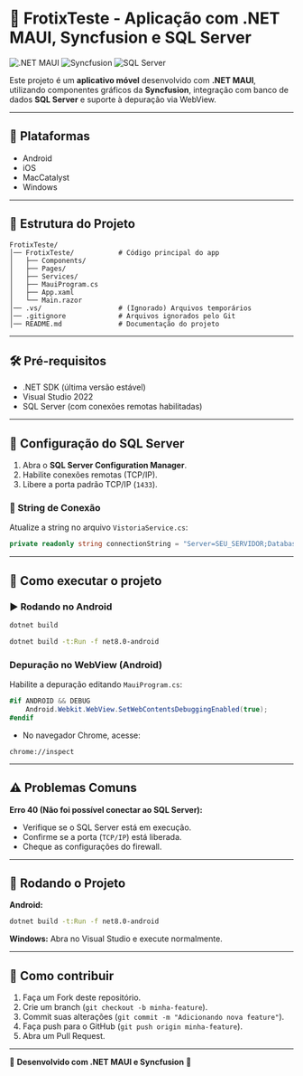 # 🚀 FrotixTeste - Aplicação com .NET MAUI, Syncfusion e SQL Server

![.NET MAUI](https://img.shields.io/badge/.NET_MAUI-Mobile_App-blueviolet?style=for-the-badge&logo=dotnet)
![Syncfusion](https://img.shields.io/badge/Syncfusion-UI_Components-orange?style=for-the-badge)
![SQL Server](https://img.shields.io/badge/SQL_Server-Database-red?style=for-the-badge&logo=microsoftsqlserver)

Este projeto é um **aplicativo móvel** desenvolvido com **.NET MAUI**, utilizando componentes gráficos da **Syncfusion**, integração com banco de dados **SQL Server** e suporte à depuração via WebView.

---

## 📱 Plataformas

- Android
- iOS
- MacCatalyst
- Windows

---

## 📂 Estrutura do Projeto

```plaintext
FrotixTeste/
│── FrotixTeste/           # Código principal do app
│   ├── Components/
│   ├── Pages/
│   ├── Services/
│   ├── MauiProgram.cs
│   ├── App.xaml
│   └── Main.razor
│── .vs/                   # (Ignorado) Arquivos temporários
│── .gitignore             # Arquivos ignorados pelo Git
│── README.md              # Documentação do projeto
```

---

## 🛠️ Pré-requisitos
- .NET SDK (última versão estável)
- Visual Studio 2022
- SQL Server (com conexões remotas habilitadas)

---

## 🔧 Configuração do SQL Server

1. Abra o **SQL Server Configuration Manager**.
2. Habilite conexões remotas (TCP/IP).
3. Libere a porta padrão TCP/IP (`1433`).

### 🔑 String de Conexão
Atualize a string no arquivo `VistoriaService.cs`:

```csharp
private readonly string connectionString = "Server=SEU_SERVIDOR;Database=SEU_BANCO;User Id=SEU_USUARIO;Password=SUA_SENHA;";
```

---

## 🚀 Como executar o projeto

### ▶️ Rodando no Android

```bash
dotnet build
```

```sh
dotnet build -t:Run -f net8.0-android
```

### Depuração no WebView (Android)
Habilite a depuração editando `MauiProgram.cs`:

```csharp
#if ANDROID && DEBUG
    Android.Webkit.WebView.SetWebContentsDebuggingEnabled(true);
#endif
```

- No navegador Chrome, acesse:
```plaintext
chrome://inspect
```

---

## ⚠️ Problemas Comuns

**Erro 40 (Não foi possível conectar ao SQL Server):**
- Verifique se o SQL Server está em execução.
- Confirme se a porta (`TCP/IP`) está liberada.
- Cheque as configurações do firewall.

---

## 🌟 Rodando o Projeto

**Android:**
```sh
dotnet build -t:Run -f net8.0-android
```

**Windows:**
Abra no Visual Studio e execute normalmente.

---

## 🤝 Como contribuir

1. Faça um Fork deste repositório.
2. Crie um branch (`git checkout -b minha-feature`).
3. Commit suas alterações (`git commit -m "Adicionando nova feature"`).
4. Faça push para o GitHub (`git push origin minha-feature`).
5. Abra um Pull Request.

---

🚀 **Desenvolvido com .NET MAUI e Syncfusion** 🌟

